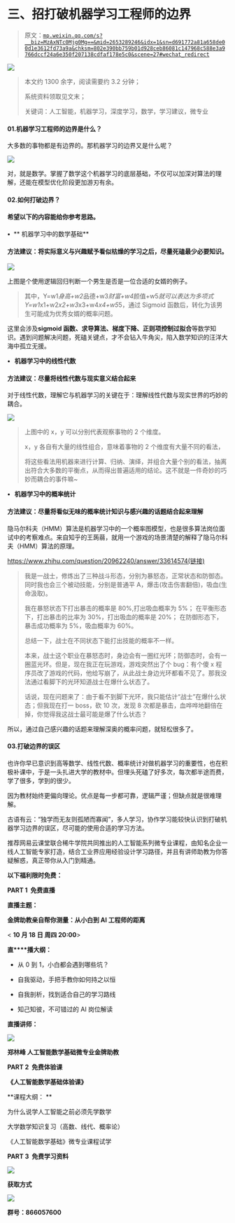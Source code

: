 # 三、招打破机器学习工程师的边界

> 原文：[`mp.weixin.qq.com/s?__biz=MzAxNTc0Mjg0Mg==&mid=2653289246&idx=1&sn=d691772a81a658de00d1e3612fd73a9a&chksm=802e390bb759b01d928ceb86081c147968c588e3a9766dccf24a6e350f207138cdfaf178e5c0&scene=27#wechat_redirect`](http://mp.weixin.qq.com/s?__biz=MzAxNTc0Mjg0Mg==&mid=2653289246&idx=1&sn=d691772a81a658de00d1e3612fd73a9a&chksm=802e390bb759b01d928ceb86081c147968c588e3a9766dccf24a6e350f207138cdfaf178e5c0&scene=27#wechat_redirect)

![](img/1a681c0b726a3a51b3508cf86dc7c2e8.png)

> 本文约 1300 余字，阅读需要约 3.2 分钟；
> 
> 系统资料领取见文末；
> 
> 关键词：人工智能，机器学习，深度学习，数学，学习建议，微专业

#### **01.机器学习工程师的边界是什么？**

大多数的事物都是有边界的。那机器学习的边界又是什么呢？

![](img/08d6a215fc788abcbc897850ba200579.png)

对，就是数学。掌握了数学这个机器学习的底层基础，不仅可以加深对算法的理解，还能在模型优化阶段更加游刃有余。

#### **02.如何打破边界？**

#### 希望以下的内容能给你参考思路。

**•**  ** 机器学习中的数学基础**

#### **方法建议：将实际意义与兴趣赋予看似枯燥的学习之后，尽量死磕最少必要知识。**

![](img/25b725d8870bd874fa21188788c07d3b.png)

上图是个使用逻辑回归判断一个男生是否是一位合适的女婿的例子。

> 其中，Y=w1*身高+w2*品德+w3*财富+w4*颜值+w5*就可以表达为多项式 Y=w1*x1+w2*x2+w3*x3+w4*x4+w5*5，通过 Sigmoid 函数后，转化为该男生可能成为优秀女婿的概率问题。

这里会涉及**sigmoid 函数、求导算法、梯度下降、正则项控制过拟合**等数学知识。遇到问题解决问题，死磕关键点，才不会钻入牛角尖，陷入数学知识的汪洋大海中孤立无援。

**•   机器学习中的线性代数**

#### **方法建议：尽量将线性代数与现实意义结合起来**

对于线性代数，理解它与机器学习的关键在于：理解线性代数与现实世界的巧妙的耦合。

![](img/c187323270d4fa50b49aa34599541476.png)

> 上图中的 x，y 可以分别代表观察事物的 2 个维度。
> 
> x，y 各自有大量的线性组合，意味着事物的 2 个维度有大量不同的看法，
> 
> 将这些看法用机器来进行计算、归纳、演绎，并组合大量个别的看法，抽离出符合大多数的平衡点，从而得出普遍适用的结论。这不就是一件奇妙的巧妙而耦合的事件嘛~

**•   机器学习中的概率统计**

#### **方法建议：尽量将看似无味的概率统计知识与感兴趣的话题结合起来理解**

隐马尔科夫（HMM）算法是机器学习中的一个概率图模型，也是很多算法岗位面试中的考察难点。来自知乎的王蒟蒻，就用一个游戏的场景清楚的解释了隐马尔科夫（HMM）算法的原理。

https://www.zhihu.com/question/20962240/answer/33614574(链接)

> 我是一战士，修炼出了三种战斗形态，分别为暴怒态，正常状态和防御态。同时我也会三个被动技能，分别是普通平 A，爆击(攻击伤害翻倍)，吸血(生命汲取)。
> 
>  我在暴怒状态下打出暴击的概率是 80%,打出吸血概率为 5%；
> 在平衡形态下，打出暴击的比率为 30%，打出吸血的概率是 20%；
> 在防御形态下，暴击成功概率为 5%，吸血概率为 60%。
> 
>  总结一下，战士在不同状态下能打出技能的概率不一样。
> 
> 本来，战士这个职业在暴怒态时，身边会有一圈红光环；防御态时，会有一圈蓝光环。但是，现在我正在玩游戏，游戏突然出了个 bug：有个傻 x 程序员改了游戏的代码，他给写崩了，从此战士身边光环都看不见了。那我没法通过看脚下的光环知道战士在爆什么状态了。
> 
> 话说，现在问题来了：由于看不到脚下光环，我只能估计“战士”在爆什么状态；但我现在打一 boss，砍 10 次，发现 8 次都是暴击，血哗哗地翻倍在掉，你觉得我这战士最可能是爆了什么状态？

所以，通过自己感兴趣的话题来理解深奥的概率问题，就轻松很多了。

#### **03.打破边界的误区**

也许你早已意识到高等数学、线性代数、概率统计对做机器学习的重要性，也在积极补课中，于是一头扎进大学的教材中。但埋头死磕了好多次，每次都半途而费，学了很多，学到的很少。

因为教材始终更偏向理论。优点是每一步都可靠，逻辑严谨；但缺点就是很难理解。

古语有云：“独学而无友则孤陋而寡闻”，多人学习，协作学习能较快认识到打破机器学习边界的误区，尽可能的使用合适的学习方法。

推荐网易云课堂联合稀牛学院共同推出的人工智能系列微专业课程，由知名企业一线人工智能专家打造，结合工业界应用经验设计学习路径，并且有讲师助教为你答疑解惑，真正带你从入门到精通。

**以下福利限时免费：**

**PART 1  免费直播**

**直播主题：**

**金牌助教亲自帮你测量：从小白到 AI 工程师的距离**

< **10 月 18 日 周四 20:00**>

**直****播大纲：**

*   从 0 到 1，小白都会遇到哪些坑？

*   自我驱动，手把手教你如何持之以恒

*   自我剖析，找到适合自己的学习路线

*   知己知彼，不可错过的 AI 岗位解读

**直播讲师：**

![](img/bc9e9dee53657c7ebb79dfe33f11e8b7.png)

**郑林峰 人工智能数学基础微专业金牌助教** 

**PART 2  免费体验课**

**《人工智能数学基础体验课》**

**课程大纲： **

为什么说学人工智能之前必须先学数学

大学数学知识复习（高数、线代、概率论）

《人工智能数学基础》微专业课程试学

**PART 3  免费学习资料**

![](img/17ef86f9c97a70e86efa7cbaca1fbd40.png)

**获取方式**

******************![](img/76aee3f4aa2f9e31b058d8b0c0af06b1.png)******************

**群号：866057600**